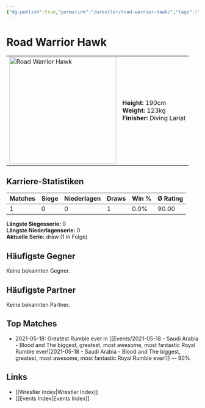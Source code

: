 ```yaml
---
{"dg-publish":true,"permalink":"/wrestler/road-warrior-hawk/","tags":["wrestler"],"noteIcon":"","created":"2025-08-11T09:33:20.752+02:00"}
---
```



# Road Warrior Hawk

<table>
<tr>
<td><img src="Road Warrior Hawk.png" width="280" alt="Road Warrior Hawk"></td>
<td>
<b>Height:</b> 190cm<br>
<b>Weight:</b> 123kg<br>
<b>Finisher:</b> Diving Lariat<br>
</td>
</tr>
</table>

## Karriere-Statistiken

| Matches | Siege | Niederlagen | Draws | Win % | Ø Rating |
|---------|-------|-------------|-------|-------|-----------|
| 1 | 0 | 0 | 1 | 0.0% | 90.00 |

**Längste Siegesserie:** 0<br>**Längste Niederlagenserie:** 0<br>**Aktuelle Serie:** draw (1 in Folge)


## Häufigste Gegner
Keine bekannten Gegner.

## Häufigste Partner
Keine bekannten Partner.

## Top Matches
- 2021-05-18: Greatest Rumble ever in [[Events/2021-05-18 - Saudi Arabia - Blood and The biggest, greatest, most awesome, most fantastic Royal Rumble ever!\|2021-05-18 - Saudi Arabia - Blood and The biggest, greatest, most awesome, most fantastic Royal Rumble ever!]] — 90%

## Links
- [[Wrestler Index\|Wrestler Index]]
- [[Events Index\|Events Index]]
